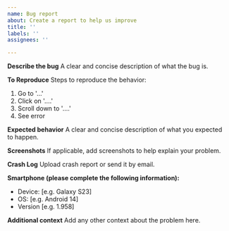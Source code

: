 ```yaml
---
name: Bug report
about: Create a report to help us improve
title: ''
labels: ''
assignees: ''

---
```


**Describe the bug**
A clear and concise description of what the bug is.

**To Reproduce**
Steps to reproduce the behavior:
1. Go to '...'
2. Click on '....'
3. Scroll down to '....'
4. See error

**Expected behavior**
A clear and concise description of what you expected to happen.

**Screenshots**
If applicable, add screenshots to help explain your problem.

**Crash Log**
Upload crash report or send it by email.

**Smartphone (please complete the following information):**
 - Device: [e.g. Galaxy S23]
 - OS: [e.g. Android 14]
 - Version [e.g. 1.958]

**Additional context**
Add any other context about the problem here.
